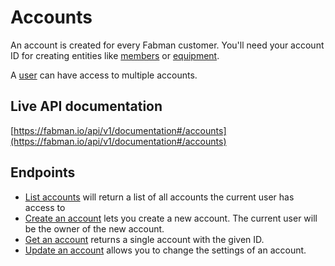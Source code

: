 # Accounts

An account is created for every Fabman customer. You'll need your account ID for creating entities like [members](members.md) or [equipment](equipment.md).

A [user](users.md) can have access to multiple accounts.

## Live API documentation
[https://fabman.io/api/v1/documentation#/accounts](https://fabman.io/api/v1/documentation#/accounts)

## Endpoints

- [List accounts](https://fabman.io/api/v1/documentation#!/accounts/getApiV1Accounts) will return a list of all accounts the current user has access to
- [Create an account](https://fabman.io/api/v1/documentation#!/accounts/postApiV1Accounts) lets you create a new account. The current user will be the owner of the new account.
- [Get an account](https://fabman.io/api/v1/documentation#!/accounts/getApiV1AccountsId) returns a single account with the given ID.
- [Update an account](https://fabman.io/api/v1/documentation#!/accounts/putApiV1AccountsId) allows you to change the settings of an account.
